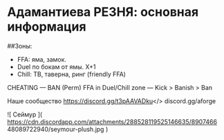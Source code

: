 # **Адамантиева РЕЗНЯ**: основная информация

##Зоны:
- FFA: яма, замок. 
- Duel по бокам от ямы. X+1
- Chill: ТВ, таверна, ринг (friendly FFA)

CHEATING — BAN (Perm)
FFA in Duel/Chill zone — Kick > Banish > Ban

Наше сообщество <a id="Adamdntium FORGE">https://discord.gg/t3pAAVADku</>
discord.gg/aforge

![ Сеймур ]( https://cdn.discordapp.com/attachments/288528119525146635/8907466 
48089722940/seymour-plush.jpg )
